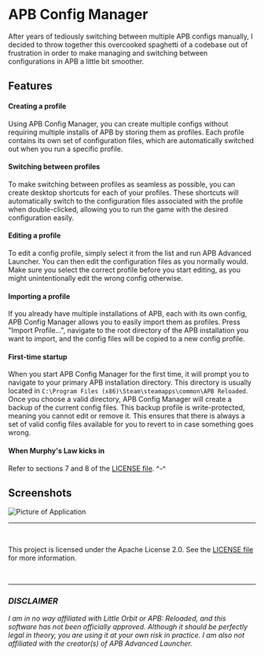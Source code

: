# APB Config Manager

After years of tediously switching between multiple APB configs manually, I decided to throw together this overcooked spaghetti of a codebase out of frustration in order to make managing and switching between configurations in APB a little bit smoother.

## Features

#### Creating a profile

Using APB Config Manager, you can create multiple configs without requiring multiple installs of APB by storing them as profiles. Each profile contains its own set of configuration files, which are automatically switched out when you run a specific profile.

#### Switching between profiles

To make switching between profiles as seamless as possible, you can create desktop shortcuts for each of your profiles. These shortcuts will automatically switch to the configuration files associated with the profile when double-clicked, allowing you to run the game with the desired configuration easily.

#### Editing a profile

To edit a config profile, simply select it from the list and run APB Advanced Launcher. You can then edit the configuration files as you normally would. Make sure you select the correct profile before you start editing, as you might unintentionally edit the wrong config otherwise.

#### Importing a profile

If you already have multiple installations of APB, each with its own config, APB Config Manager allows you to easily import them as profiles. Press "Import Profile...", navigate to the root directory of the APB installation you want to import, and the config files will be copied to a new config profile.

#### First-time startup

When you start APB Config Manager for the first time, it will prompt you to navigate to your primary APB installation directory. This directory is usually located in `C:\Program Files (x86)\Steam\steamapps\common\APB Reloaded`. Once you choose a valid directory, APB Config Manager will create a backup of the current config files. This backup profile is write-protected, meaning you cannot edit or remove it. This ensures that there is always a set of valid config files available for you to revert to in case something goes wrong.

#### When Murphy's Law kicks in

Refer to sections 7 and 8 of the [LICENSE file](LICENSE). ^-^

## Screenshots

![Picture of Application](https://i.imgur.com/ZxkrKrB.png)

---

<br>

This project is licensed under the Apache License 2.0. See the [LICENSE file](LICENSE) for more information.

<br>

---

### ***DISCLAIMER***

*I am in no way affiliated with Little Orbit or APB: Reloaded, and this software has not been officially approved. Although it should be perfectly legal in theory, you are using it at your own risk in practice. I am also not affiliated with the creator(s) of APB Advanced Launcher.*
